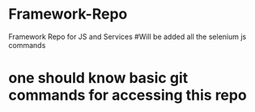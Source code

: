 # Framework-Repo
Framework Repo for JS and Services
#Will be added all the selenium js commands
# one should know basic git commands for accessing this repo

